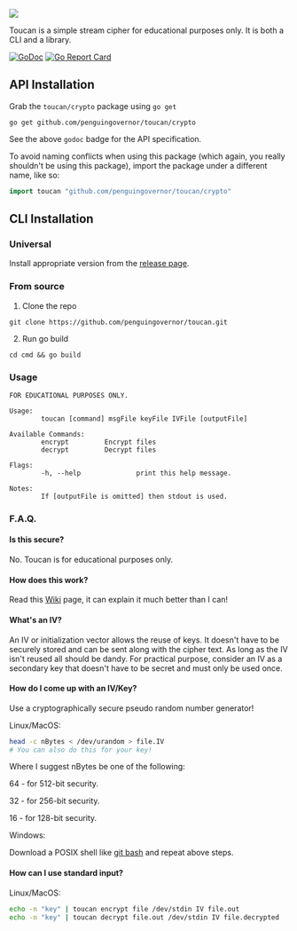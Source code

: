 ![](https://user-images.githubusercontent.com/13544676/72605461-a96c7880-38d1-11ea-859c-7538f32a1623.png)

Toucan is a simple stream cipher for educational purposes only.
It is both a CLI and a library.

[![GoDoc](https://godoc.org/github.com/penguingovernor/toucan/crypto/toucan?status.svg)](https://godoc.org/github.com/penguingovernor/toucan/crypto)
[![Go Report Card](https://goreportcard.com/badge/github.com/PenguinGovernor/toucan)](https://goreportcard.com/report/github.com/PenguinGovernor/toucan)

## API Installation

Grab the `toucan/crypto` package using `go get`

```shell
go get github.com/penguingovernor/toucan/crypto
```

See the above `godoc` badge for the API specification.

To avoid naming conflicts when using this package (which again, you really shouldn't be using this package), import the package under a different name, like so:

```go
import toucan "github.com/penguingovernor/toucan/crypto"
```

## CLI Installation

### Universal

Install appropriate version from the [release page](https://github.com/penguingovernor/toucan/releases).

### From source

1. Clone the repo

`git clone https://github.com/penguingovernor/toucan.git`

2. Run go build

`cd cmd && go build`

### Usage

```
FOR EDUCATIONAL PURPOSES ONLY.

Usage:
        toucan [command] msgFile keyFile IVFile [outputFile]

Available Commands:
        encrypt         Encrypt files
        decrypt         Decrypt files

Flags:
        -h, --help              print this help message.

Notes:
        If [outputFile is omitted] then stdout is used.
```

### F.A.Q.

#### Is this secure?

No.
Toucan is for educational purposes only.

#### How does this work?

Read this [Wiki](https://en.wikipedia.org/wiki/Stream_cipher) page, it can explain it much better than I can!

#### What's an IV?

An IV or initialization vector allows the reuse of keys.
It doesn't have to be securely stored and can be sent along with the cipher text.
As long as the IV isn't reused all should be dandy.
For practical purpose, consider an IV as a secondary key that doesn't have to be secret and must only be used once.

#### How do I come up with an IV/Key?

Use a cryptographically secure pseudo random number generator!

Linux/MacOS:

```bash
head -c nBytes < /dev/urandom > file.IV
# You can also do this for your key!
```

Where I suggest nBytes be one of the following:

64 - for 512-bit security.

32 - for 256-bit security.

16 - for 128-bit security.

Windows:

Download a POSIX shell like [git bash](https://git-scm.com/) and repeat above steps.

#### How can I use standard input?

Linux/MacOS:

```bash
echo -n "key" | toucan encrypt file /dev/stdin IV file.out
echo -n "key" | toucan decrypt file.out /dev/stdin IV file.decrypted
```
